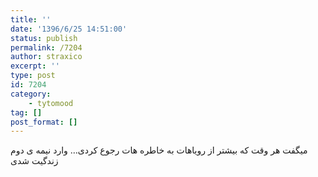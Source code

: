 ```yaml
---
title: ''
date: '1396/6/25 14:51:00'
status: publish
permalink: /7204
author: straxico
excerpt: ''
type: post
id: 7204
category:
    - tytomood
tag: []
post_format: []
---
```

میگفت هر وقت که بیشتر از رویاهات به خاطره هات رجوع کردی… وارد نیمه ی دوم زندگیت شدی